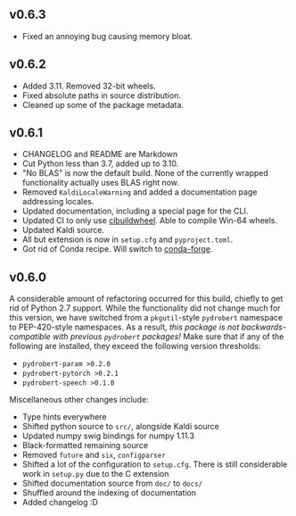 v0.6.3
------
- Fixed an annoying bug causing memory bloat.

v0.6.2
------
- Added 3.11. Removed 32-bit wheels.
- Fixed absolute paths in source distribution.
- Cleaned up some of the package metadata.

v0.6.1
------

- CHANGELOG and README are Markdown
- Cut Python less than 3.7, added up to 3.10.
- "No BLAS" is now the default build. None of the currently wrapped
  functionality actually uses BLAS right now. 
- Removed `KaldiLocaleWarning` and added a documentation page addressing
  locales.
- Updated documentation, including a special page for the CLI.
- Updated CI to only use [cibuildwheel](https://github.com/pypa/cibuildwheel/).
  Able to compile Win-64 wheels.
- Updated Kaldi source.
- All but extension is now in `setup.cfg` and `pyproject.toml`.
- Got rid of Conda recipe. Will switch to
  [conda-forge](https://conda-forge.org/).

v0.6.0
------

A considerable amount of refactoring occurred for this build, chiefly to get
rid of Python 2.7 support. While the functionality did not change much for this
version, we have switched from a `pkgutil`-style `pydrobert` namespace to
PEP-420-style namespaces. As a result, *this package is not
backwards-compatible with previous `pydrobert` packages!* Make sure that if
any of the following are installed, they exceed the following version
thresholds:

- `pydrobert-param >0.2.0`
- `pydrobert-pytorch >0.2.1`
- `pydrobert-speech >0.1.0`

Miscellaneous other changes include:

- Type hints everywhere
- Shifted python source to `src/`, alongside Kaldi source
- Updated numpy swig bindings for numpy 1.11.3
- Black-formatted remaining source
- Removed `future` and `six`, `configparser`
- Shifted a lot of the configuration to `setup.cfg`. There is still
  considerable work in `setup.py` due to the C extension
- Shifted documentation source from `doc/` to `docs/`
- Shuffled around the indexing of documentation
- Added changelog :D

